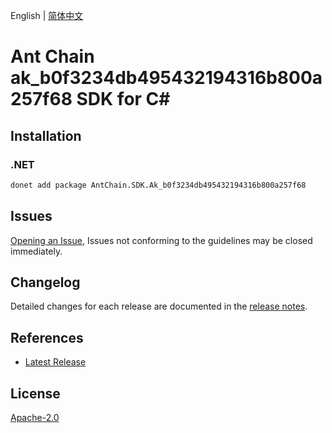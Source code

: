 English | [简体中文](README-CN.md)

# Ant Chain ak_b0f3234db495432194316b800a257f68 SDK for C#

## Installation

### .NET

```bash
donet add package AntChain.SDK.Ak_b0f3234db495432194316b800a257f68
```

## Issues

[Opening an Issue](https://github.com/alipay/antchain-openapi-prod-sdk/issues/new), Issues not conforming to the guidelines may be closed immediately.

## Changelog

Detailed changes for each release are documented in the [release notes](./ChangeLog.md).

## References

* [Latest Release](https://github.com/alipay/antchain-openapi-prod-sdk/)

## License

[Apache-2.0](http://www.apache.org/licenses/LICENSE-2.0)

